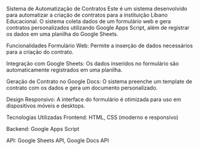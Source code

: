 Sistema de Automatização de Contratos
Este é um sistema desenvolvido para automatizar a criação de contratos para a instituição Líbano Educacional. O sistema coleta dados de um formulário web e gera contratos personalizados utilizando Google Apps Script, além de registrar os dados em uma planilha do Google Sheets.

Funcionalidades
Formulário Web: Permite a inserção de dados necessários para a criação do contrato.

Integração com Google Sheets: Os dados inseridos no formulário são automaticamente registrados em uma planilha.

Geração de Contrato no Google Docs: O sistema preenche um template de contrato com os dados e gera um documento personalizado.

Design Responsivo: A interface do formulário é otimizada para uso em dispositivos móveis e desktops.

Tecnologias Utilizadas
Frontend: HTML, CSS (moderno e responsivo)

Backend: Google Apps Script

API: Google Sheets API, Google Docs API

